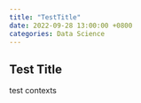 ```yaml
---
title: "TestTitle"
date: 2022-09-28 13:00:00 +0800
categories: Data Science
---
```


## Test Title

test contexts

